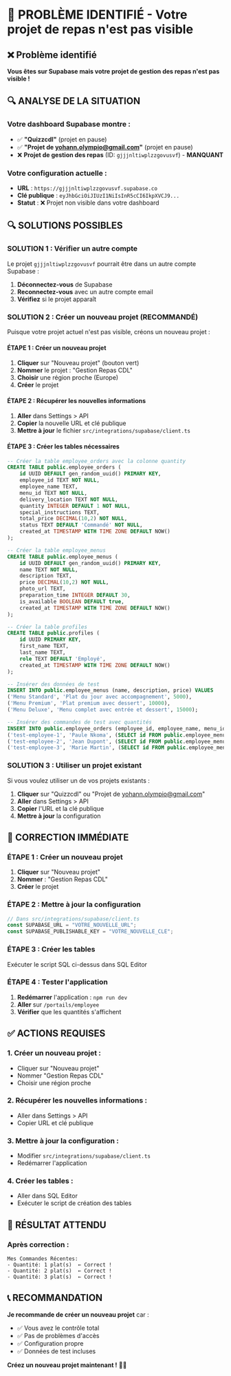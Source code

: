 # 🚨 PROBLÈME IDENTIFIÉ - Votre projet de repas n'est pas visible

## ❌ Problème identifié

**Vous êtes sur Supabase mais votre projet de gestion des repas n'est pas visible !**

## 🔍 ANALYSE DE LA SITUATION

### **Votre dashboard Supabase montre :**
- ✅ **"Quizzcdl"** (projet en pause)
- ✅ **"Projet de yohann.olympio@gmail.com"** (projet en pause)
- ❌ **Projet de gestion des repas** (ID: `gjjjnltiwplzzgovusvf`) - **MANQUANT**

### **Votre configuration actuelle :**
- **URL** : `https://gjjjnltiwplzzgovusvf.supabase.co`
- **Clé publique** : `eyJhbGciOiJIUzI1NiIsInR5cCI6IkpXVCJ9...`
- **Statut** : ❌ Projet non visible dans votre dashboard

## 🔍 SOLUTIONS POSSIBLES

### **SOLUTION 1 : Vérifier un autre compte**

Le projet `gjjjnltiwplzzgovusvf` pourrait être dans un autre compte Supabase :

1. **Déconnectez-vous** de Supabase
2. **Reconnectez-vous** avec un autre compte email
3. **Vérifiez** si le projet apparaît

### **SOLUTION 2 : Créer un nouveau projet (RECOMMANDÉ)**

Puisque votre projet actuel n'est pas visible, créons un nouveau projet :

#### **ÉTAPE 1 : Créer un nouveau projet**
1. **Cliquer** sur "Nouveau projet" (bouton vert)
2. **Nommer** le projet : "Gestion Repas CDL"
3. **Choisir** une région proche (Europe)
4. **Créer** le projet

#### **ÉTAPE 2 : Récupérer les nouvelles informations**
1. **Aller** dans Settings > API
2. **Copier** la nouvelle URL et clé publique
3. **Mettre à jour** le fichier `src/integrations/supabase/client.ts`

#### **ÉTAPE 3 : Créer les tables nécessaires**
```sql
-- Créer la table employee_orders avec la colonne quantity
CREATE TABLE public.employee_orders (
    id UUID DEFAULT gen_random_uuid() PRIMARY KEY,
    employee_id TEXT NOT NULL,
    employee_name TEXT,
    menu_id TEXT NOT NULL,
    delivery_location TEXT NOT NULL,
    quantity INTEGER DEFAULT 1 NOT NULL,
    special_instructions TEXT,
    total_price DECIMAL(10,2) NOT NULL,
    status TEXT DEFAULT 'Commandé' NOT NULL,
    created_at TIMESTAMP WITH TIME ZONE DEFAULT NOW()
);

-- Créer la table employee_menus
CREATE TABLE public.employee_menus (
    id UUID DEFAULT gen_random_uuid() PRIMARY KEY,
    name TEXT NOT NULL,
    description TEXT,
    price DECIMAL(10,2) NOT NULL,
    photo_url TEXT,
    preparation_time INTEGER DEFAULT 30,
    is_available BOOLEAN DEFAULT true,
    created_at TIMESTAMP WITH TIME ZONE DEFAULT NOW()
);

-- Créer la table profiles
CREATE TABLE public.profiles (
    id UUID PRIMARY KEY,
    first_name TEXT,
    last_name TEXT,
    role TEXT DEFAULT 'Employé',
    created_at TIMESTAMP WITH TIME ZONE DEFAULT NOW()
);

-- Insérer des données de test
INSERT INTO public.employee_menus (name, description, price) VALUES
('Menu Standard', 'Plat du jour avec accompagnement', 5000),
('Menu Premium', 'Plat premium avec dessert', 10000),
('Menu Deluxe', 'Menu complet avec entrée et dessert', 15000);

-- Insérer des commandes de test avec quantités
INSERT INTO public.employee_orders (employee_id, employee_name, menu_id, delivery_location, quantity, total_price, status) VALUES
('test-employee-1', 'Paule Nkoma', (SELECT id FROM public.employee_menus LIMIT 1), 'Bureau', 1, 5000, 'Commandé'),
('test-employee-2', 'Jean Dupont', (SELECT id FROM public.employee_menus LIMIT 1), 'Salle de pause', 2, 10000, 'Commandé'),
('test-employee-3', 'Marie Martin', (SELECT id FROM public.employee_menus LIMIT 1), 'Réception', 3, 15000, 'Commandé');
```

### **SOLUTION 3 : Utiliser un projet existant**

Si vous voulez utiliser un de vos projets existants :

1. **Cliquer** sur "Quizzcdl" ou "Projet de yohann.olympio@gmail.com"
2. **Aller** dans Settings > API
3. **Copier** l'URL et la clé publique
4. **Mettre à jour** la configuration

## 🔧 CORRECTION IMMÉDIATE

### **ÉTAPE 1 : Créer un nouveau projet**
1. **Cliquer** sur "Nouveau projet"
2. **Nommer** : "Gestion Repas CDL"
3. **Créer** le projet

### **ÉTAPE 2 : Mettre à jour la configuration**
```typescript
// Dans src/integrations/supabase/client.ts
const SUPABASE_URL = "VOTRE_NOUVELLE_URL";
const SUPABASE_PUBLISHABLE_KEY = "VOTRE_NOUVELLE_CLE";
```

### **ÉTAPE 3 : Créer les tables**
Exécuter le script SQL ci-dessus dans SQL Editor

### **ÉTAPE 4 : Tester l'application**
1. **Redémarrer** l'application : `npm run dev`
2. **Aller** sur `/portails/employee`
3. **Vérifier** que les quantités s'affichent

## ✅ ACTIONS REQUISES

### **1. Créer un nouveau projet :**
- Cliquer sur "Nouveau projet"
- Nommer "Gestion Repas CDL"
- Choisir une région proche

### **2. Récupérer les nouvelles informations :**
- Aller dans Settings > API
- Copier URL et clé publique

### **3. Mettre à jour la configuration :**
- Modifier `src/integrations/supabase/client.ts`
- Redémarrer l'application

### **4. Créer les tables :**
- Aller dans SQL Editor
- Exécuter le script de création des tables

## 🎯 RÉSULTAT ATTENDU

### **Après correction :**
```
Mes Commandes Récentes:
- Quantité: 1 plat(s)  ← Correct !
- Quantité: 2 plat(s)  ← Correct !
- Quantité: 3 plat(s)  ← Correct !
```

## 📞 RECOMMANDATION

**Je recommande de créer un nouveau projet** car :
- ✅ Vous avez le contrôle total
- ✅ Pas de problèmes d'accès
- ✅ Configuration propre
- ✅ Données de test incluses

**Créez un nouveau projet maintenant !** 🚀✅



